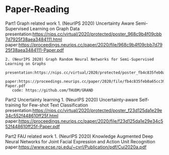 # Paper-Reading

Part1  Graph related work
    1. (NeurIPS 2020) Uncertainty Aware Semi-Supervised Learning on Graph Data
       presentation:https://nips.cc/virtual/2020/protected/poster_968c9b4f09cbb7d7925f38aea3484111.html   
       paper:https://proceedings.neurips.cc/paper/2020/file/968c9b4f09cbb7d7925f38aea3484111-Paper.pdf
       
    2. (NeurIPS 2020) Graph Random Neural Networks for Semi-Supervised Learning on Graphs
       presentation:https://nips.cc/virtual/2020/protected/poster_fb4c835feb0a65cc39739320d7a51c02.html 
       paper:https://proceedings.neurips.cc/paper/2020/file/fb4c835feb0a65cc39739320d7a51c02-Paper.pdf
       code: https://github.com/THUDM/GRAND

Part2  Uncertainty learning
    1. (NeurIPS 2020) Uncertainty-aware Self-training for Few-shot Text Classification
       presentation:https://nips.cc/virtual/2020/protected/poster_f23d125da1e29e34c552f448610ff25f.html
       paper:https://proceedings.neurips.cc/paper/2020/file/f23d125da1e29e34c552f448610ff25f-Paper.pdf


Part2 FAU related work
    1. (NeurIPS 2020) Knowledge Augmented Deep Neural Networks for Joint Facial Expression and Action Unit Recognition  
       paper:https://www.ecse.rpi.edu/~cvrl/Publication/pdf/Cui2020a.pdf
